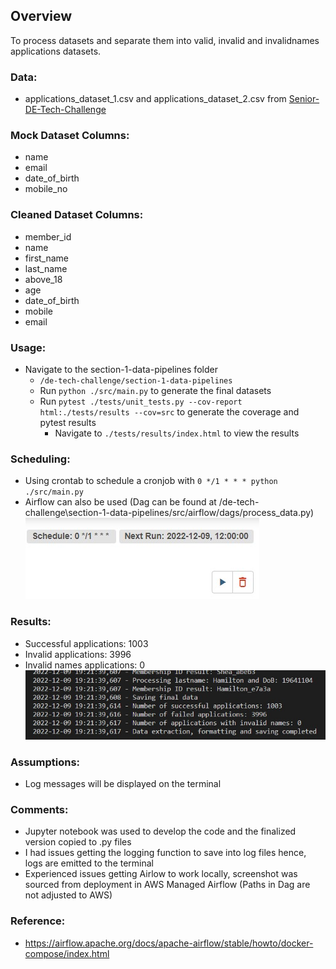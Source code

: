 ## Overview

To process datasets and separate them into valid, invalid and invalidnames applications datasets.  

### **Data:**
* applications_dataset_1.csv and applications_dataset_2.csv from [Senior-DE-Tech-Challenge](https://github.com/ameeraadam/Senior-DE-Tech-Challenge)

### **Mock Dataset Columns:**
* name
* email
* date_of_birth
* mobile_no

### **Cleaned Dataset Columns:**
* member_id
* name
* first_name
* last_name
* above_18
* age
* date_of_birth
* mobile
* email

### **Usage:**
* Navigate to the section-1-data-pipelines folder
    * `/de-tech-challenge/section-1-data-pipelines`
    * Run `python ./src/main.py` to generate the final datasets
    * Run `pytest ./tests/unit_tests.py --cov-report html:./tests/results --cov=src` to generate the coverage and pytest results
        * Navigate to `./tests/results/index.html` to view the results

### **Scheduling:**
* Using crontab to schedule a cronjob with `0 */1 * * * python ./src/main.py`
* Airflow can also be used (Dag can be found at /de-tech-challenge\section-1-data-pipelines/src/airflow/dags/process_data.py)  
![Airflow](./images/airflow.jpg)

### **Results:**
* Successful applications: 1003
* Invalid applications: 3996
* Invalid names applications: 0
![Logs](./images/log.jpg)

### **Assumptions:**
* Log messages will be displayed on the terminal

### **Comments:**
* Jupyter notebook was used to develop the code and the finalized version copied to .py files
* I had issues getting the logging function to save into log files hence, logs are emitted to the terminal
* Experienced issues getting Airlow to work locally, screenshot was sourced from deployment in AWS Managed Airflow (Paths in Dag are not adjusted to AWS)

### **Reference:**
* https://airflow.apache.org/docs/apache-airflow/stable/howto/docker-compose/index.html
